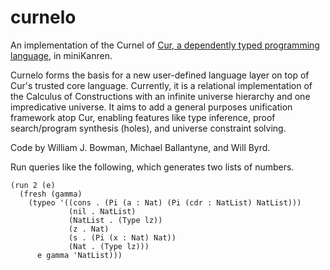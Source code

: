 # curnelo

An implementation of the Curnel of [Cur, a dependently typed programming language](https://github.com/wilbowma/cur), in miniKanren.

Curnelo forms the basis for a new user-defined language layer on top of Cur's trusted core language.
Currently, it is a relational implementation of the Calculus of Constructions with an infinite
universe hierarchy and one impredicative universe.
It aims to add a general purposes unification framework atop Cur, enabling features like type inference,
proof search/program synthesis (holes), and universe constraint solving.

Code by William J. Bowman, Michael Ballantyne, and Will Byrd.

Run queries like the following, which generates two lists of numbers.
```racket
(run 2 (e)
  (fresh (gamma)
    (typeo '((cons . (Pi (a : Nat) (Pi (cdr : NatList) NatList)))
             (nil . NatList)
             (NatList . (Type lz))
             (z . Nat)
             (s . (Pi (x : Nat) Nat))
             (Nat . (Type lz)))
      e gamma 'NatList)))
```